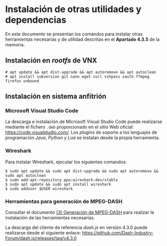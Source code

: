 # Instalación de otras utilidades y dependencias

En este documento se presentan los comandos para instalar otras herramientas necesarias y de utilidad descritas en el **Apartado 4.3.5** de la memoria.

## Instalación en _rootfs_ de VNX

```
# apt update && apt dist-upgrade && apt autoremove && apt autoclean
# apt install subversion git nano wget curl sshpass xauth ffmpeg firefox unbound
```

## Instalación en sistema anfitrión

### Microsoft Visual Studio Code

La descarga e instalación de Microsoft Visual Studio Code puede realizarse mediante el fichero `.deb` proporcionado en el sitio Web oficial: https://code.visualstudio.com/.
Los _plugins_ de soporte a los lenguajes de programación _Java_, _Python_ y _Lua_ se instalan desde la propia herramienta.

### Wireshark

Para instalar Wireshark, ejecutar los siguientes comandos:

```
$ sudo apt update && sudo apt dist-upgrade && sudo apt autoremove && sudo apt autoclean
$ sudo add-apt-repository ppa:wireshark-dev/stable
$ sudo apt update && sudo apt install wireshark
$ sudo adduser $USER wireshark
```

### Herramientas para generación de MPEG-DASH

Consultar el documento [(3) Generación de MPEG-DASH](https://github.com/martinezgarciadavid/privado-tfm-muit-etsit-upm/blob/main/Documentaci%C3%B3n%20y%20gu%C3%ADas/Otras/(3)%20Generaci%C3%B3n%20de%20MPEG-DASH.md)
para realizar la instalación de las herramientas necesarias.

La descarga del cliente de referencia _dash.js_ en versión 4.3.0 puede realizarse desde el siguiente enlace: https://github.com/Dash-Industry-Forum/dash.js/releases/tag/v4.3.0
